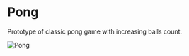# Pong
Prototype of classic pong game with increasing balls count.

![Pong](https://github.com/potmesil/Pong/assets/5638033/da3bf3bb-6333-4da3-a0fd-895855dfbf0b)
